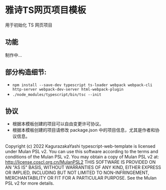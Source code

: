 # 雅诗TS网页项目模板

用于初始化 TS 网页项目

## 功能

制作中...

## 部分构造细节:

- `npm install --save-dev typescript ts-loader webpack webpack-cli http-server webpack-dev-server html-webpack-plugin`
- `./node_modules/typescript/bin/tsc --init`

## 协议

- 根据本模板创建的项目可以自由变更许可协议。
- 根据本模板创建的项目请修改 package.json 中的项目信息，尤其是作者和协议信息。

Copyright (c) 2022 KagurazakaYashi typescript-web-template is licensed under Mulan PSL v2. You can use this software according to the terms and conditions of the Mulan PSL v2. You may obtain a copy of Mulan PSL v2 at: http://license.coscl.org.cn/MulanPSL2 THIS SOFTWARE IS PROVIDED ON AN "AS IS" BASIS, WITHOUT WARRANTIES OF ANY KIND, EITHER EXPRESS OR IMPLIED, INCLUDING BUT NOT LIMITED TO NON-INFRINGEMENT, MERCHANTABILITY OR FIT FOR A PARTICULAR PURPOSE. See the Mulan PSL v2 for more details.
